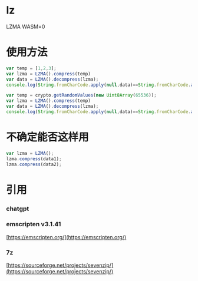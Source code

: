 # lz
LZMA WASM=0
# 使用方法
```javascript
var temp = [1,2,3];
var lzma = LZMA().compress(temp)
var data = LZMA().decompress(lzma);
console.log(String.fromCharCode.apply(null,data)==String.fromCharCode.apply(null,temp)) // true

var temp = crypto.getRandomValues(new Uint8Array(65536));
var lzma = LZMA().compress(temp)
var data = LZMA().decompress(lzma);
console.log(String.fromCharCode.apply(null,data)==String.fromCharCode.apply(null,temp)) // true
```
# 不确定能否这样用
```javascript
var lzma = LZMA();
lzma.compress(data1);
lzma.compress(data2);
```
# 引用
### chatgpt
### emscripten v3.1.41 
[https://emscripten.org/](https://emscripten.org/)
### 7z
[https://sourceforge.net/projects/sevenzip/](https://sourceforge.net/projects/sevenzip/)

